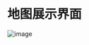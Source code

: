 # 地图展示界面
![image](https://github.com/zhangke163/Flood-control-chart/blob/master/project_Screenshots/%E5%9C%B0%E5%9B%BE%E5%B1%95%E7%A4%BA.png)
